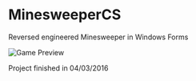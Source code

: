 # MinesweeperCS
Reversed engineered Minesweeper in Windows Forms

![Game Preview](https://i.imgur.com/nTGFBHd.png)

Project finished in 04/03/2016

